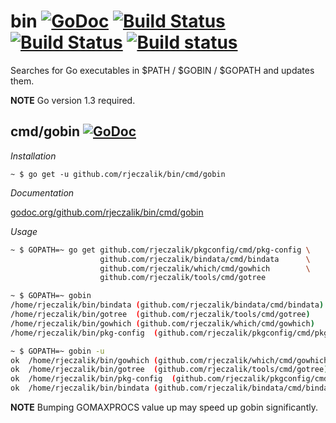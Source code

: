 bin [![GoDoc](https://godoc.org/github.com/rjeczalik/bin?status.svg)](https://godoc.org/github.com/rjeczalik/bin) [![Build Status](https://travis-ci.org/rjeczalik/bin.png?branch=master)](https://travis-ci.org/rjeczalik/bin "linux_amd64") [![Build Status](https://travis-ci.org/rjeczalik/bin.png?branch=osx)](https://travis-ci.org/rjeczalik/bin "darwin_amd64") [![Build status](https://ci.appveyor.com/api/projects/status/sl6pjb76vk3uw4s2)](https://ci.appveyor.com/project/rjeczalik/bin "windows_amd64")
=========

Searches for Go executables in $PATH / $GOBIN / $GOPATH and updates them.

**NOTE** Go version 1.3 required.

## cmd/gobin [![GoDoc](https://godoc.org/github.com/rjeczalik/bin/cmd/gobin?status.png)](https://godoc.org/github.com/rjeczalik/bin/cmd/gobin)

*Installation*

```
~ $ go get -u github.com/rjeczalik/bin/cmd/gobin
```

*Documentation*

[godoc.org/github.com/rjeczalik/bin/cmd/gobin](http://godoc.org/github.com/rjeczalik/bin/cmd/gobin)

*Usage*

```bash
~ $ GOPATH=~ go get github.com/rjeczalik/pkgconfig/cmd/pkg-config \
                    github.com/rjeczalik/bindata/cmd/bindata      \
                    github.com/rjeczalik/which/cmd/gowhich        \
                    github.com/rjeczalik/tools/cmd/gotree
```
```bash
~ $ GOPATH=~ gobin
/home/rjeczalik/bin/bindata	(github.com/rjeczalik/bindata/cmd/bindata)
/home/rjeczalik/bin/gotree	(github.com/rjeczalik/tools/cmd/gotree)
/home/rjeczalik/bin/gowhich	(github.com/rjeczalik/which/cmd/gowhich)
/home/rjeczalik/bin/pkg-config	(github.com/rjeczalik/pkgconfig/cmd/pkg-config)
```
```bash
~ $ GOPATH=~ gobin -u
ok	/home/rjeczalik/bin/gowhich	(github.com/rjeczalik/which/cmd/gowhich)	5.926s
ok	/home/rjeczalik/bin/gotree	(github.com/rjeczalik/tools/cmd/gotree)	2.494s
ok	/home/rjeczalik/bin/pkg-config	(github.com/rjeczalik/pkgconfig/cmd/pkg-config)	2.635s
ok	/home/rjeczalik/bin/bindata	(github.com/rjeczalik/bindata/cmd/bindata)	3.474s
```

**NOTE** Bumping GOMAXPROCS value up may speed up gobin significantly.
